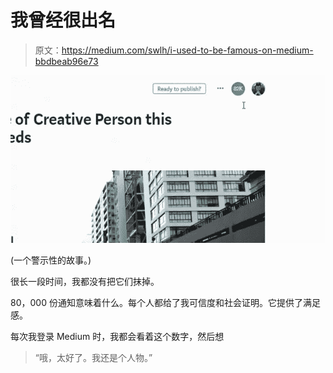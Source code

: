 # 我曾经很出名

> 原文：<https://medium.com/swlh/i-used-to-be-famous-on-medium-bbdbeab96e73>

![](img/46b92fa44055f593369d2d96f22d4306.png)

(一个警示性的故事。)

很长一段时间，我都没有把它们抹掉。

80，000 份通知意味着什么。每个人都给了我可信度和社会证明。它提供了满足感。

每次我登录 Medium 时，我都会看着这个数字，然后想

> “哦，太好了。我还是个人物。”